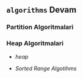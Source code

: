 ## `algorithms` Devam

### Partition Algoritmalari

### Heap Algoritmalari
- *heap*

- *Sorted Range Algotihms*